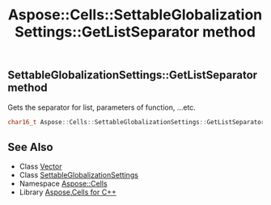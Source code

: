 ﻿---
title: Aspose::Cells::SettableGlobalizationSettings::GetListSeparator method
linktitle: GetListSeparator
second_title: Aspose.Cells for C++ API Reference
description: 'Aspose::Cells::SettableGlobalizationSettings::GetListSeparator method. Gets the separator for list, parameters of function, ...etc in C++.'
type: docs
weight: 3100
url: /cpp/aspose.cells/settableglobalizationsettings/getlistseparator/
---
## SettableGlobalizationSettings::GetListSeparator method


Gets the separator for list, parameters of function, ...etc.

```cpp
char16_t Aspose::Cells::SettableGlobalizationSettings::GetListSeparator()
```

## See Also

* Class [Vector](../../vector/)
* Class [SettableGlobalizationSettings](../)
* Namespace [Aspose::Cells](../../)
* Library [Aspose.Cells for C++](../../../)
